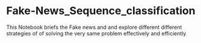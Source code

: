 # Fake-News_Sequence_classification
This Notebook briefs the Fake news and and explore different different strategies of of solving the very same problem effectively and efficiently
